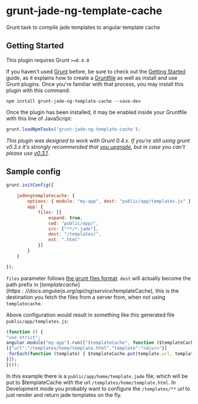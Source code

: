 # grunt-jade-ng-template-cache
Grunt task to compile jade templates to angular template cache

## Getting Started
This plugin requires Grunt `>=0.4.0`

If you haven't used [Grunt](http://gruntjs.com/) before, be sure to check out the [Getting Started](http://gruntjs.com/getting-started) guide, as it explains how to create a [Gruntfile](http://gruntjs.com/sample-gruntfile) as well as install and use Grunt plugins. Once you're familiar with that process, you may install this plugin with this command:

```shell
npm install grunt-jade-ng-template-cache --save-dev
```

Once the plugin has been installed, it may be enabled inside your Gruntfile with this line of JavaScript:

```js
grunt.loadNpmTasks('grunt-jade-ng-template-cache');
```

*This plugin was designed to work with Grunt 0.4.x. If you're still using grunt v0.3.x it's strongly recommended that [you upgrade](http://gruntjs.com/upgrading-from-0.3-to-0.4), but in case you can't please use [v0.3.1](https://github.com/gruntjs/grunt-contrib-stylus/tree/grunt-0.3-stable).*


## Sample config

````javascript
grunt.initConfig({

    jadengtemplatecache: {
        options: { module: "my-app", dest: "public/app/templates.js" },
        app: {
            files: [{
                expand: true,
                cwd: "public/app/",
                src: ["**/*.jade"],
                dest: "/templates/",
                ext: ".html"
            }]
        }
    }

});
````

`files` parameter follows [the grunt files format](http://gruntjs.com/configuring-tasks#files).
`dest` will actually become the path prefix in [$templatecache](https://docs.angularjs.org/api/ng/service/$templateCache), this is the destination you fetch the files from a server from, when not using `templatecache`.

Above configuration would result in something like this generated file `public/app/templates.js`:

````javascript
(function () {
"use strict";
angular.module("my-app").run(["$templateCache", function ($templateCache) {
[{"url":"/templates/home/template.html","template":"<div/>"}]
.forEach(function (template) { $templateCache.put(template.url, template.template); });
}]);
}());
````

In this example there is a `public/app/home/template.jade` file, which will be put to $templateCache
with the url `/templates/home/template.html`. In Development mode you probably want to configure the
`/templates/**` url to just render and return jade templates on the fly.
